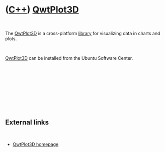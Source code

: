 
 

 

 

 

 

([C++](Cpp.md)) [QwtPlot3D](CppQwtPlot3d.md)
==============================================

 

The [QwtPlot3D](CppQwtPlot3d.md) is a cross-platform
[library](CppLibrary.md) for visualizing data in charts and plots.

 

[QwtPlot3D](CppQwtPlot3d.md) can be installed from the Ubuntu Software
Center.

 

 

 

 

 

External links
--------------

 

-   [QwtPlot3D homepage](http://qwtplot3d.sourceforge.net)

 

 

 

 

 

 

